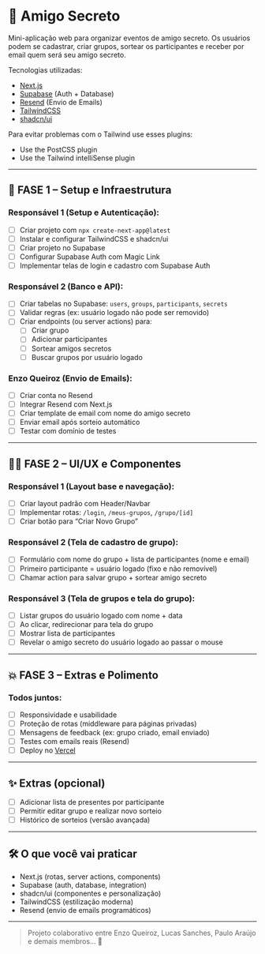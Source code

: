 # 🎁 Amigo Secreto

Mini-aplicação web para organizar eventos de amigo secreto. Os usuários podem se cadastrar, criar grupos, sortear os participantes e receber por email quem será seu amigo secreto.

Tecnologias utilizadas:
- [Next.js](https://nextjs.org/)
- [Supabase](https://supabase.com/) (Auth + Database)
- [Resend](https://resend.com/) (Envio de Emails)
- [TailwindCSS](https://tailwindcss.com/)
- [shadcn/ui](https://ui.shadcn.com/)

Para evitar problemas com o Tailwind use esses plugins:
- Use the PostCSS plugin
- Use the Tailwind intelliSense plugin

---

## 🔧 FASE 1 – Setup e Infraestrutura

### **Responsável 1 (Setup e Autenticação):**
- [ ] Criar projeto com `npx create-next-app@latest`
- [ ] Instalar e configurar TailwindCSS e shadcn/ui
- [ ] Criar projeto no Supabase
- [ ] Configurar Supabase Auth com Magic Link
- [ ] Implementar telas de login e cadastro com Supabase Auth

### **Responsável 2 (Banco e API):**
- [ ] Criar tabelas no Supabase: `users`, `groups`, `participants`, `secrets`
- [ ] Validar regras (ex: usuário logado não pode ser removido)
- [ ] Criar endpoints (ou server actions) para:
  - [ ] Criar grupo
  - [ ] Adicionar participantes
  - [ ] Sortear amigos secretos
  - [ ] Buscar grupos por usuário logado

### **Enzo Queiroz (Envio de Emails):**
- [ ] Criar conta no Resend
- [ ] Integrar Resend com Next.js
- [ ] Criar template de email com nome do amigo secreto
- [ ] Enviar email após sorteio automático
- [ ] Testar com domínio de testes

---

## 🧑‍🎨 FASE 2 – UI/UX e Componentes

### **Responsável 1 (Layout base e navegação):**
- [ ] Criar layout padrão com Header/Navbar
- [ ] Implementar rotas: `/login`, `/meus-grupos`, `/grupo/[id]`
- [ ] Criar botão para “Criar Novo Grupo”

### **Responsável 2 (Tela de cadastro de grupo):**
- [ ] Formulário com nome do grupo + lista de participantes (nome e email)
- [ ] Primeiro participante = usuário logado (fixo e não removível)
- [ ] Chamar action para salvar grupo + sortear amigo secreto

### **Responsável 3 (Tela de grupos e tela do grupo):**
- [ ] Listar grupos do usuário logado com nome + data
- [ ] Ao clicar, redirecionar para tela do grupo
- [ ] Mostrar lista de participantes
- [ ] Revelar o amigo secreto do usuário logado ao passar o mouse

---

## 💥 FASE 3 – Extras e Polimento

### **Todos juntos:**
- [ ] Responsividade e usabilidade
- [ ] Proteção de rotas (middleware para páginas privadas)
- [ ] Mensagens de feedback (ex: grupo criado, email enviado)
- [ ] Testes com emails reais (Resend)
- [ ] Deploy no [Vercel](https://vercel.com/)

---

## ✨ Extras (opcional)
- [ ] Adicionar lista de presentes por participante
- [ ] Permitir editar grupo e realizar novo sorteio
- [ ] Histórico de sorteios (versão avançada)

---

## 🛠️ O que você vai praticar
- Next.js (rotas, server actions, components)
- Supabase (auth, database, integration)
- shadcn/ui (componentes e personalização)
- TailwindCSS (estilização moderna)
- Resend (envio de emails programáticos)

---

> Projeto colaborativo entre Enzo Queiroz, Lucas Sanches, Paulo Araújo e demais membros... 🚀